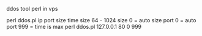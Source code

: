 ddos tool perl in vps

perl ddos.pl ip port size time
size 64 - 1024 
size 0 = auto size
port 0 = auto port
999 = time is max
perl ddos.pl 127.0.0.1 80 0 999

